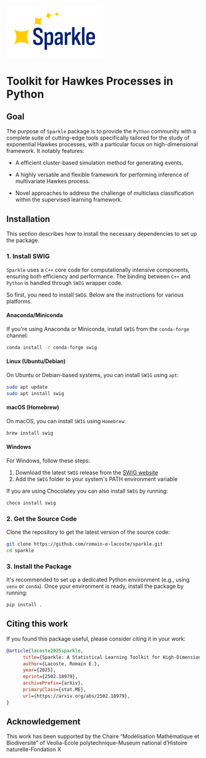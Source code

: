 
<a href="https://github.com/romain-e-lacoste/sparkle">
    <img src="doc/logos/sparkle-logo-black.svg" alt="Sparkle black logo" width=250/>
</a>


# Toolkit for Hawkes Processes in Python


## Goal

The purpose of `Sparkle` package is to provide the `Python` community with 
a complete suite of cutting-edge tools specifically tailored for 
the study of exponential Hawkes processes, with a particular focus 
on high-dimensional framework. It notably features:

  * A efficient cluster-based simulation method for generating events.

  * A highly versatile and flexible framework for performing inference of 
    multivariate Hawkes process.

  * Novel approaches to address the challenge of multiclass 
    classification within the supervised learning framework.


## Installation

This section describes how to install the necessary dependencies to 
set up the package.

### 1. Install SWIG

`Sparkle` uses a `C++` core code for computationally intensive 
components, ensuring both efficiency and performance. The binding between `C++` 
and `Python` is handled through `SWIG` wrapper code.

So first, you need to install `SWIG`. Below are the instructions for various platforms.

#### **Anaconda/Miniconda**

If you're using Anaconda or Miniconda, install `SWIG` from the `conda-forge` channel:

```bash
conda install -c conda-forge swig
```

#### **Linux (Ubuntu/Debian)**

On Ubuntu or Debian-based systems, you can install `SWIG` using `apt`:

```bash
sudo apt update
sudo apt install swig
```

#### **macOS (Homebrew)**

On macOS, you can install `SWIG` using `Homebrew`:

```bash
brew install swig
```

#### Windows 

For Windows, follow these steps:

1. Download the latest `SWIG` release from the [SWIG website](http://www.swig.org/download.html)
2. Add the `SWIG` folder to your system's PATH environment variable

If you are using Chocolatey you can also install `SWIG` by running:

```bash
choco install swig
```

### 2. Get the Source Code

Clone the repository to get the latest version of the source code:

```bash
git clone https://github.com/romain-e-lacoste/sparkle.git
cd sparkle
```

### 3. Install the Package

It's recommended to set up a dedicated Python environment (e.g., using `venv` or `conda`). 
Once your environment is ready, install the package by running:

```bash
pip install .
```

## Citing this work

If you found this package useful, please consider citing it in your work:

```bibtex
@article{lacoste2025sparkle,
      title={Sparkle: A Statistical Learning Toolkit for High-Dimensional Hawkes Processes in Python}, 
      author={Lacoste, Romain E.},
      year={2025},
      eprint={2502.18979},
      archivePrefix={arXiv},
      primaryClass={stat.ME},
      url={https://arxiv.org/abs/2502.18979}, 
}
```

## Acknowledgement

This work has been supported by the Chaire “Modélisation Mathématique et Biodiversité”
of Veolia-École polytechnique-Museum national d’Histoire naturelle-Fondation X